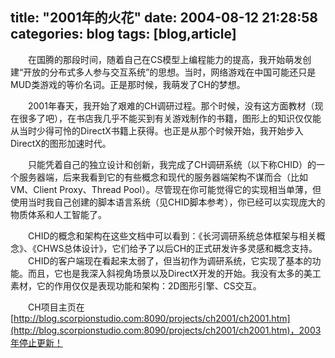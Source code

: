 title: "2001年的火花"
date: 2004-08-12 21:28:58
categories: blog
tags: [blog,article]
---
　　在国腾的那段时间，随着自己在CS模型上编程能力的提高，我开始萌发创建“开放的分布式多人参与交互系统”的思想。当时，网络游戏在中国可能还只是MUD类游戏的等价名词。正是那时候，我萌发了CH的梦想。  
  
　　2001年春天，我开始了艰难的CH调研过程。那个时候，没有这方面教材（现在很多了吧），在书店我几乎不能买到有关游戏制作的书籍，图形上的知识仅仅能从当时少得可怜的DirectX书籍上获得。也正是从那个时候开始，我开始步入DirectX的图形加速时代。  
  
　　只能凭着自己的独立设计和创新，我完成了CH调研系统（以下称CHID）的一个服务器端，后来我看到它的有些概念和现代的服务器端架构不谋而合（比如VM、Client Proxy、Thread Pool）。尽管现在你可能觉得它的实现相当单薄，但使用当时我自己创建的脚本语言系统（见CHID脚本参考），你已经可以实现庞大的物质体系和人工智能了。  
  
　　CHID的概念和架构在这些文档中可以看到：《长河调研系统总体框架与相关概念》、《CHWS总体设计》，它们给予了以后CH的正式研发许多灵感和概念支持。   
　　CHID的客户端现在看起来太弱了，但当初作为调研系统，它实现了基本的功能。而且，它也是我深入斜视角场景以及DirectX开发的开始。我没有太多的美工素材，它的作用仅仅是表现功能和架构：2D图形引擎、CS交互。  
  
　　CH项目主页在[http://blog.scorpionstudio.com:8090/projects/ch2001/ch2001.htm](http://blog.scorpionstudio.com:8090/projects/ch2001/ch2001.htm)，2003年停止更新！